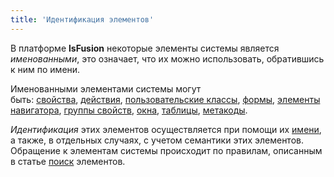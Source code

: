 ```yaml
---
title: 'Идентификация элементов'
---
```


В платформе **lsFusion** некоторые элементы системы является *именованными*, это означает, что их можно использовать, обратившись к ним по имени.

Именованными элементами системы могут быть: [cвойства](Свойства.md), [действия](Действия.md), [пользовательские классы](Пользовательские_классы.md), [формы](Формы.md), [элементы навигатора](Навигатор.md), [группы свойств](Группы_свойств_и_действий.md), [окна](Дизайн_навигатора.md), [таблицы](Таблицы.md), [метакоды](Метапрограммирование.md#метакод).

*Идентификация* этих элементов осуществляется при помощи их [имени](Именование.md), а также, в отдельных случаях, с учетом семантики этих элементов. Обращение к элементам системы происходит по правилам, описанным в статье [поиск](Поиск.md) элементов.
